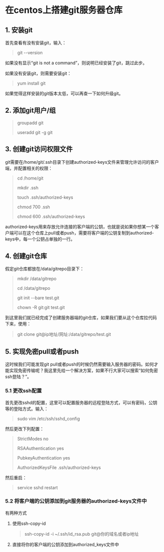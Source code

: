 # 在centos上搭建git服务器仓库

## 1. 安装git

首先查看有没有安装git，输入：

> git --version

如果没有显示“git is not a command”，则说明已经安装了git，跳过此步。

如果没有安装git，则需要安装git：

> yum install git

如果觉得这样安装的git版本太低，可以再查一下如何升级git。



## 2. 添加git用户/组

> groupadd git
>
> useradd git -g git



## 3. 创建git访问权限文件

git需要在/home/git/.ssh目录下创建authorized-keys文件来管理允许访问的客户端，并配置相关的权限：

> cd /home/git
>
> mkdir .ssh
>
> touch .ssh/authorized-keys
>
> chmod 700 .ssh
>
> chmod 600 .ssh/authorized-keys

authorized-keys用来存放允许连接的客户端的公钥，也就是说如果你想某一个客户端可以在这个仓库上pull或者push，需要将客户端的公钥复制到authorized-keys中，每一个公钥占单独的一行。



## 4. 创建git仓库

假定git仓库都放在/data/gitrepo目录下：

> mkdir /data/gitrepo
>
> cd /data/gitrepo
>
> git init --bare test.git
>
> chown -R git:git test.git

到这里我们就已经完成了创建服务器端的git仓库，如果我们要从这个仓库拉代码下来，使用：

> git clone git@ip地址/网址:/data/gitrepo/test.git



## 5. 实现免密pull或者push

这时候我们可能发现git pull或者push的时候仍然需要输入服务器的密码。如何才能实现免密传输呢？我这里先给一个解决方案，如果不行大家可以搜索“如何免密ssh登陆？”。

### 5.1 更改ssh配置

首先更改sshd的配置，这里可以配置服务器的远程登陆方式，可以有密码，公钥等的登陆方式。输入：

> sudo vim /etc/ssh/sshd_config

然后更改下列配置：

> StrictModes no
>
> RSAAuthentication yes
>
> PubkeyAuthentication yes
>
> AuthorizedKeysFile .ssh/authorized-keys

然后重启：

> service sshd restart

### 5.2 将客户端的公钥添加到git服务器的authorized-keys文件中

有两种方式

1. 使用ssh-copy-id

   > ssh-copy-id -i ~/.ssh/id_rsa.pub git@你的域名或者ip地址

2. 直接将你的客户端的公钥添加到authorized_keys文件中